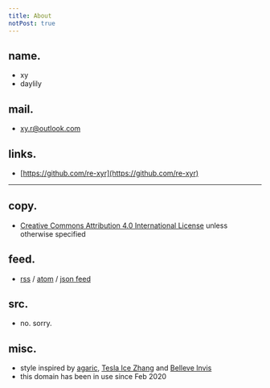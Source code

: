 ```yaml
---
title: About
notPost: true
---
```


## name.
- xy
- daylily

## mail.
- [xy.r@outlook.com](mailto:xy.r@outlook.com)

## links.
- [https://github.com/re-xyr](https://github.com/re-xyr)

---

## copy.
- [Creative Commons Attribution 4.0 International License](https://creativecommons.org/licenses/by/4.0/) unless otherwise specified

## feed.
- [rss](/rss.xml) / [atom](/feed.atom) / [json feed](/feed.json)

## src.
- no. sorry.

## misc.
- style inspired by [agaric](https://b.agaric.net), [Tesla Ice Zhang](https://ice1000.org) and [Belleve Invis](https://typeof.net)
- this domain has been in use since Feb 2020
